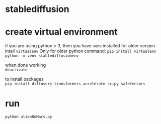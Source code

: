 # stablediffusion

# create virtual environment
if you are using python > 3, then you have `venv` installed for older version intall `virtualenv`
Only for older python command: `pip install virtualenv`  
`python -m venv stablediffusionenv`  
  
when done working  
`deactivate`  

to install packages  
`pip install diffusers transformers accelerate scipy safetensors`  

  
# run  
`python alienOnMars.py`  